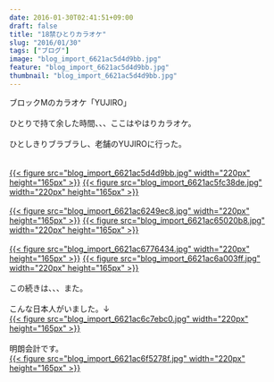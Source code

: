 ```yaml
---
date: 2016-01-30T02:41:51+09:00
draft: false
title: "18禁ひとりカラオケ"
slug: "2016/01/30"
tags: ["ブログ"]
image: "blog_import_6621ac5d4d9bb.jpg"
feature: "blog_import_6621ac5d4d9bb.jpg"
thumbnail: "blog_import_6621ac5d4d9bb.jpg"
---
```

ブロックMのカラオケ「YUJIRO」<br/><br/>ひとりで持て余した時間、、、ここはやはりカラオケ。<br/><br/>ひとしきりブラブラし、老舗のYUJIROに行った。<br/><br/><br/><a href="blog_import_6621ac5e89ae0.jpg">{{< figure src="blog_import_6621ac5d4d9bb.jpg" width="220px" height="165px" >}}</a> <a href="blog_import_6621ac6111e2c.jpg">{{< figure src="blog_import_6621ac5fc38de.jpg" width="220px" height="165px" >}}</a><br/><br/><a href="blog_import_6621ac63b6907.jpg">{{< figure src="blog_import_6621ac6249ec8.jpg" width="220px" height="165px" >}}</a> <a href="blog_import_6621ac6643556.jpg">{{< figure src="blog_import_6621ac65020b8.jpg" width="220px" height="165px" >}}</a><br/><br/><a href="blog_import_6621ac68b5f54.jpg">{{< figure src="blog_import_6621ac6776434.jpg" width="220px" height="165px" >}}</a> <a href="blog_import_6621ac6b42a9e.jpg">{{< figure src="blog_import_6621ac6a003ff.jpg" width="220px" height="165px" >}}</a><br/><br/>この続きは、、、また。<br/><br/>こんな日本人がいました。↓<br/><a href="blog_import_6621ac6dc98e6.jpg">{{< figure src="blog_import_6621ac6c7ebc0.jpg" width="220px" height="165px" >}}</a><br/><br/>明朗会計です。<br/><a href="blog_import_6621ac708fbd1.jpg">{{< figure src="blog_import_6621ac6f5278f.jpg" width="220px" height="165px" >}}</a><br/>

